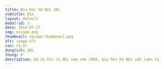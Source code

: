 ```yaml
---
title: Bia hơi Hà Nội 30L
subtitle: Bia
layout: default
modal-id: 2
date: 2014-07-17
img: escape.png
thumbnail: escape-thumbnail.png
alt: image-alt
con: >3.5%
dungtich: 30L
thung: 0
description: Kể từ khi ra đời vào năm 1960, bia hơi Hà Nội vẫn luôn là một thương hiệu bia uy tín và được người yêu bia đón nhận nồng nhiệt. Không chỉ là lựa chọn hàng đầu cho các cuộc họp mặt thân mật của nhiều đối tượng khách hàng nội địa, bia hơi Hà Nội còn chiếm được sự ưa thích của nhiều bạn bè quốc tế khi có dịp đến thăm thủ đô. Bởi lẽ tên tuổi của sản phẩm này cũng như hình ảnh ngồi thưởng thức bia hơi Hà Nội tại các quán xá vỉa hè đã từ lâu trở thành một nét văn hóa bình dân đặc trưng mà chỉ thủ đô Hà Nội mới có. Với hương vị thơm mát, bia hơi Hà Nội luôn giữ vững vị trí tiên phong trong phân khúc thị trường bia hơi tại Việt Nam. Bên cạnh đó, định hướng quản trị thương hiệu đúng đắn cũng như phương châm phục vụ nhiệt tình và thân thiệt đã giúp bia hơi Hà Nội luôn dành được một vị trí ưu ái trong lòng những người yêu bia.
---
```

